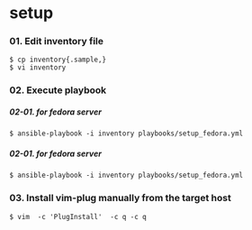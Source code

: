 # setup

### 01. Edit inventory file

```
$ cp inventory{.sample,}
$ vi inventory
```

### 02. Execute playbook
##### 02-01. for fedora server

```
$ ansible-playbook -i inventory playbooks/setup_fedora.yml
```

##### 02-01. for fedora server

```
$ ansible-playbook -i inventory playbooks/setup_fedora.yml
```

### 03. Install vim-plug manually from the target host

```
$ vim  -c 'PlugInstall'  -c q -c q
```